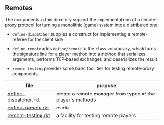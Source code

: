 ## Remotes 

The components in this directory support the implementationn of a remote-proxy
protocol for turning a monolithic (game) system into a distributed one:

- `define-dispatcher` supplies a construct for implementing a remote-referee
  for the client side 

- `define-remote` adds `define/remote` to the `class` vocabulary, which turns
  the signature line for a player method into a method that serializes
  arguments, performs TCP-based exchanges, and deserializes the result 

- `remote-testing` provides some basic facilities for testing remote-proxy
  components. 



| file | purpose |
|--------------------- | ------- |
| [define-dispatcher.rkt](define-dispatcher.rkt) | create a remote manager from types of the player's methods | 
| [define-remote.rkt](define-remote.rkt) | ovide | 
| [remote-testing.rkt](remote-testing.rkt) | a facility for testing remote players | 

